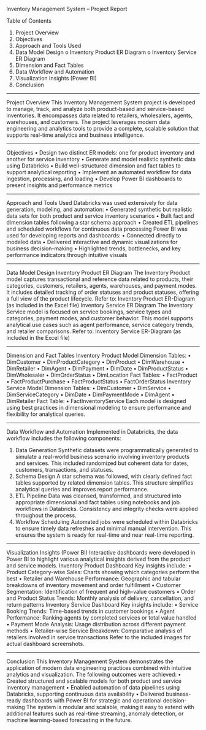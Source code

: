 Inventory Management System – Project Report

Table of Contents
1.	Project Overview
2.	Objectives
3.	Approach and Tools Used
4.	Data Model Design
o	Inventory Product ER Diagram
o	Inventory Service ER Diagram
5.	Dimension and Fact Tables
6.	Data Workflow and Automation
7.	Visualization Insights (Power BI)
8.	Conclusion
________________________________________
Project Overview
This Inventory Management System project is developed to manage, track, and analyze both product-based and service-based inventories. It encompasses data related to retailers, wholesalers, agents, warehouses, and customers. The project leverages modern data engineering and analytics tools to provide a complete, scalable solution that supports real-time analytics and business intelligence.
________________________________________
Objectives
•	Design two distinct ER models: one for product inventory and another for service inventory
•	Generate and model realistic synthetic data using Databricks
•	Build well-structured dimension and fact tables to support analytical reporting
•	Implement an automated workflow for data ingestion, processing, and loading
•	Develop Power BI dashboards to present insights and performance metrics
________________________________________
Approach and Tools Used
Databricks was used extensively for data generation, modeling, and automation:
•	Generated synthetic but realistic data sets for both product and service inventory scenarios
•	Built fact and dimension tables following a star schema approach
•	Created ETL pipelines and scheduled workflows for continuous data processing
Power BI was used for developing reports and dashboards:
•	Connected directly to modeled data
•	Delivered interactive and dynamic visualizations for business decision-making
•	Highlighted trends, bottlenecks, and key performance indicators through intuitive visuals
________________________________________
Data Model Design
Inventory Product ER Diagram
The Inventory Product model captures transactional and reference data related to products, their categories, customers, retailers, agents, warehouses, and payment modes. It includes detailed tracking of order statuses and product statuses, offering a full view of the product lifecycle.
Refer to: Inventory Product ER-Diagram (as included in the Excel file)
Inventory Service ER Diagram
The Inventory Service model is focused on service bookings, service types and categories, payment modes, and customer behavior. This model supports analytical use cases such as agent performance, service category trends, and retailer comparisons.
Refer to: Inventory Service ER-Diagram (as included in the Excel file)
________________________________________
Dimension and Fact Tables
Inventory Product Model
Dimension Tables:
•	DimCustomer
•	DimProductCategory
•	DimProduct
•	DimWarehouse
•	DimRetailer
•	DimAgent
•	DimPayment
•	DimDate
•	DimProductStatus
•	DimWholesaler
•	DimOrderStatus
•	DimLocation
Fact Tables:
•	FactProduct
•	FactProductPurchase
•	FactProductStatus
•	FactOrderStatus
Inventory Service Model
Dimension Tables:
•	DimCustomer
•	DimService
•	DimServiceCategory
•	DimDate
•	DimPaymentMode
•	DimAgent
•	DimRetailer
Fact Table:
•	FactInventoryService
Each model is designed using best practices in dimensional modeling to ensure performance and flexibility for analytical queries.
________________________________________
Data Workflow and Automation
Implemented in Databricks, the data workflow includes the following components:
1.	Data Generation
Synthetic datasets were programmatically generated to simulate a real-world business scenario involving inventory products and services. This included randomized but coherent data for dates, customers, transactions, and statuses.
2.	Schema Design
A star schema was followed, with clearly defined fact tables supported by related dimension tables. This structure simplifies analytical queries and improves report performance.
3.	ETL Pipeline
Data was cleansed, transformed, and structured into appropriate dimensional and fact tables using notebooks and job workflows in Databricks. Consistency and integrity checks were applied throughout the process.
4.	Workflow Scheduling
Automated jobs were scheduled within Databricks to ensure timely data refreshes and minimal manual intervention. This ensures the system is ready for real-time and near real-time reporting.
________________________________________
Visualization Insights (Power BI)
Interactive dashboards were developed in Power BI to highlight various analytical insights derived from the product and service models.
Inventory Product Dashboard
Key insights include:
•	Product Category-wise Sales: Charts showing which categories perform the best
•	Retailer and Warehouse Performance: Geographic and tabular breakdowns of inventory movement and order fulfillment
•	Customer Segmentation: Identification of frequent and high-value customers
•	Order and Product Status Trends: Monthly analysis of delivery, cancellation, and return patterns
Inventory Service Dashboard
Key insights include:
•	Service Booking Trends: Time-based trends in customer bookings
•	Agent Performance: Ranking agents by completed services or total value handled
•	Payment Mode Analysis: Usage distribution across different payment methods
•	Retailer-wise Service Breakdown: Comparative analysis of retailers involved in service transactions
Refer to the included images for actual dashboard screenshots.
________________________________________
Conclusion
This Inventory Management System demonstrates the application of modern data engineering practices combined with intuitive analytics and visualization. The following outcomes were achieved:
•	Created structured and scalable models for both product and service inventory management
•	Enabled automation of data pipelines using Databricks, supporting continuous data availability
•	Delivered business-ready dashboards with Power BI for strategic and operational decision-making
The system is modular and scalable, making it easy to extend with additional features such as real-time streaming, anomaly detection, or machine learning-based forecasting in the future.

